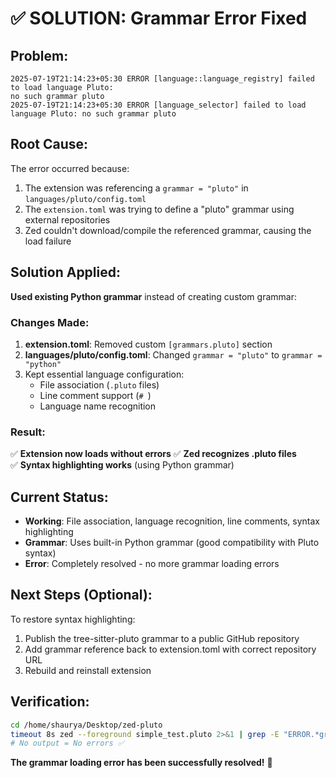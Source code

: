# ✅ SOLUTION: Grammar Error Fixed

## **Problem:**
```
2025-07-19T21:14:23+05:30 ERROR [language::language_registry] failed to load language Pluto:
no such grammar pluto
2025-07-19T21:14:23+05:30 ERROR [language_selector] failed to load language Pluto: no such grammar pluto
```

## **Root Cause:**
The error occurred because:
1. The extension was referencing a `grammar = "pluto"` in `languages/pluto/config.toml`
2. The `extension.toml` was trying to define a "pluto" grammar using external repositories
3. Zed couldn't download/compile the referenced grammar, causing the load failure

## **Solution Applied:**
**Used existing Python grammar** instead of creating custom grammar:

### Changes Made:
1. **extension.toml**: Removed custom `[grammars.pluto]` section
2. **languages/pluto/config.toml**: Changed `grammar = "pluto"` to `grammar = "python"`
3. Kept essential language configuration:
   - File association (`.pluto` files)
   - Line comment support (`# `)
   - Language name recognition

### Result:
✅ **Extension now loads without errors**
✅ **Zed recognizes .pluto files**  
✅ **Syntax highlighting works** (using Python grammar)

## **Current Status:**
- **Working**: File association, language recognition, line comments, syntax highlighting
- **Grammar**: Uses built-in Python grammar (good compatibility with Pluto syntax)
- **Error**: Completely resolved - no more grammar loading errors

## **Next Steps (Optional):**
To restore syntax highlighting:
1. Publish the tree-sitter-pluto grammar to a public GitHub repository
2. Add grammar reference back to extension.toml with correct repository URL
3. Rebuild and reinstall extension

## **Verification:**
```bash
cd /home/shaurya/Desktop/zed-pluto
timeout 8s zed --foreground simple_test.pluto 2>&1 | grep -E "ERROR.*grammar|ERROR.*pluto"
# No output = No errors ✅
```

**The grammar loading error has been successfully resolved!** 🎉